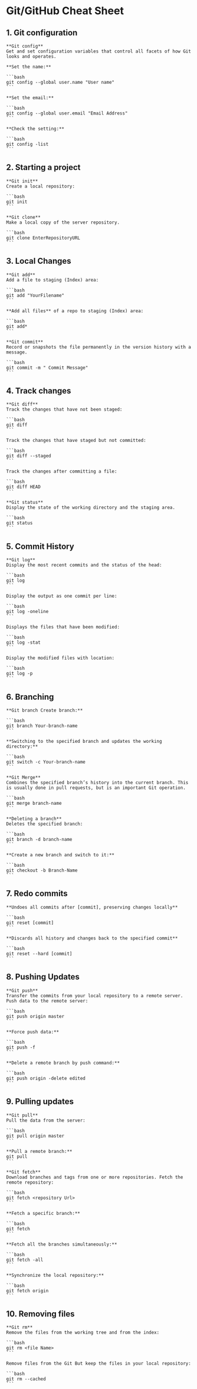 # Git/GitHub Cheat Sheet


## 1. Git configuration
    
    **Git config**
    Get and set configuration variables that control all facets of how Git looks and operates.

    **Set the name:**
     
    ```bash
    git config --global user.name "User name"
    ```

    **Set the email:**

    ```bash
    git config --global user.email "Email Address"
    ```

    **Check the setting:**

    ```bash
    git config -list
    ```


## 2. Starting a project

    **Git init**
    Create a local repository:

    ```bash
    git init
    ```

    **Git clone**
    Make a local copy of the server repository.

    ```bash
    git clone EnterRepositoryURL
    ```


## 3. Local Changes
    
    **Git add**
    Add a file to staging (Index) area:

    ```bash
    git add "YourFilename"
    ```

    **Add all files** of a repo to staging (Index) area:

    ```bash
    git add*
    ```

    **Git commit**
    Record or snapshots the file permanently in the version history with a message.

    ```bash
    git commit -m " Commit Message"
    ```


## 4. Track changes

    **Git diff**
    Track the changes that have not been staged:
    
    ```bash
    git diff
    ```

    Track the changes that have staged but not committed:

    ```bash
    git diff --staged
    ```

    Track the changes after committing a file:

    ```bash
    git diff HEAD
    ```

    **Git status**
    Display the state of the working directory and the staging area.

    ```bash
    git status
    ```


## 5. Commit History

    **Git log**
    Display the most recent commits and the status of the head:

    ```bash
    git log
    ```

    Display the output as one commit per line:

    ```bash
    git log -oneline
    ```

    Displays the files that have been modified:

    ```bash
    git log -stat
    ```

    Display the modified files with location:

    ```bash
    git log -p
    ```


## 6. Branching

    **Git branch Create branch:**

    ```bash
    git branch Your-branch-name
    ```

    **Switching to the specified branch and updates the working directory:**

    ```bash
    git switch -c Your-branch-name
    ```

    **Git Merge**
    Combines the specified branch’s history into the current branch. This is usually done in pull requests, but is an important Git operation.

    ```bash
    git merge branch-name
    ```

    **Deleting a branch**
    Deletes the specified branch:

    ```bash
    git branch -d branch-name
    ```

    **Create a new branch and switch to it:**

    ```bash
    git checkout -b Branch-Name
    ```


## 7. Redo commits

    **Undoes all commits after [commit], preserving changes locally**

    ```bash
    git reset [commit]
    ```

    **Discards all history and changes back to the specified commit**

    ```bash
    git reset --hard [commit]
    ```


## 8. Pushing Updates

    **Git push**
    Transfer the commits from your local repository to a remote server. Push data to the remote server:

    ```bash
    git push origin master
    ```

    **Force push data:**

    ```bash
    git push -f
    ```

    **Delete a remote branch by push command:**

    ```bash
    git push origin -delete edited
    ```


## 9. Pulling updates

    **Git pull**
    Pull the data from the server:

    ```bash
    git pull origin master
    ```

    **Pull a remote branch:**
    git pull
    ```

    **Git fetch**
    Download branches and tags from one or more repositories. Fetch the remote repository:

    ```bash
    git fetch <repository Url>
    ```

    **Fetch a specific branch:**

    ```bash
    git fetch
    ```

    **Fetch all the branches simultaneously:**

    ```bash
    git fetch -all
    ```

    **Synchronize the local repository:**

    ```bash
    git fetch origin
    ```


## 10. Removing files

    **Git rm**
    Remove the files from the working tree and from the index:

    ```bash
    git rm <file Name>
    ```

    Remove files from the Git But keep the files in your local repository:

    ```bash
    git rm --cached
    ```
    